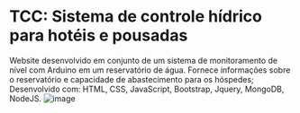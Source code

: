 <h1>TCC: Sistema de controle hídrico para hotéis e pousadas </h1>

Website desenvolvido em conjunto de um sistema de monitoramento de nível com Arduino em um reservatório de água. Fornece informações sobre o reservatório e capacidade de abastecimento para os hóspedes; Desenvolvido com: HTML, CSS, JavaScript, Bootstrap, Jquery, MongoDB, NodeJS. 
![image](https://github.com/joaopauloap/tcchotel/assets/36867356/8784a784-866d-4b21-993e-05b1a35b2779)
